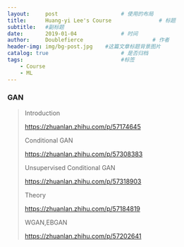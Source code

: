 ```yaml
---
layout:     post                    # 使用的布局
title:      Huang-yi Lee's Course               # 标题 
subtitle:   #副标题
date:       2019-01-04              # 时间
author:     Doublefierce                      # 作者
header-img: img/bg-post.jpg    #这篇文章标题背景图片
catalog: true                       # 是否归档
tags:                               #标签
    - Course
    - ML
---
```


### GAN

> Introduction
>
> https://zhuanlan.zhihu.com/p/57174645
>
> Conditional GAN
>
> https://zhuanlan.zhihu.com/p/57308383
>
> Unsupervised Conditional GAN
>
> https://zhuanlan.zhihu.com/p/57318903
>
> Theory
>
> https://zhuanlan.zhihu.com/p/57184819
>
> WGAN,EBGAN
>
> https://zhuanlan.zhihu.com/p/57202641